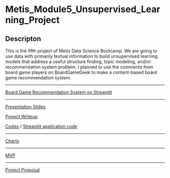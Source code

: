 # Metis\_Module5\_Unsupervised\_Learning\_Project


## Descripton

This is the fifth project of Metis Data Science Bootcamp. We are going to use data with primarily textual information to build unsupervised learning models that address a useful structure finding, topic modeling, and/or recommendation system problem. I planned to use the comments from board game players on BoardGameGeek to make a content-based board game recommendation system.

***

[Board Game Recommendation System on Streamlit](https://share.streamlit.io/koscew/metis_module5_unsupervised_learning_project/main)

***

[Presentation Slides](final_presentation.pdf)

[Project Writeup](project_writeup.md)

[Codes](codes/) / [Streamlit application code](streamlit_app.py)

***

[Charts](images/)

***

[MVP](mvp.md)

***

[Project Proposal](project_proposal.md)

<!---
***

<details>
  <summary>Bonus</summary>
  
![]()

</details>
--->